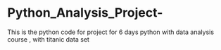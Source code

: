 # Python_Analysis_Project-
This is the python code for project  for 6 days python with data analysis course , with titanic data set
